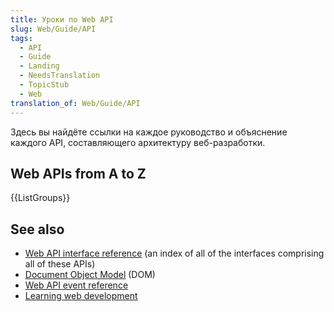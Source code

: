 ```yaml
---
title: Уроки по Web API
slug: Web/Guide/API
tags:
  - API
  - Guide
  - Landing
  - NeedsTranslation
  - TopicStub
  - Web
translation_of: Web/Guide/API
---
```


Здесь вы найдёте ссылки на каждое руководство и объяснение каждого API, составляющего архитектуру веб-разработки.

## Web APIs from A to Z

{{ListGroups}}

## See also

- [Web API interface reference](/ru/docs/Web/API) (an index of all of the interfaces comprising all of these APIs)
- [Document Object Model](/ru/docs/Web/API/Document_Object_Model) (DOM)
- [Web API event reference](/ru/docs/Web/Events)
- [Learning web development](/ru/docs/Learn)
